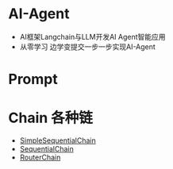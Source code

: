 # AI-Agent
- AI框架Langchain与LLM开发AI Agent智能应用
- 从零学习 边学变提交一步一步实现AI-Agent

# Prompt


# Chain 各种链
- [SimpleSequentialChain](Chapter5/03Chain.ipynb)
- [SequentialChain](Chapter5/03Chain.ipynb)
- [RouterChain](Chapter5/05RouterChain.ipynb)
